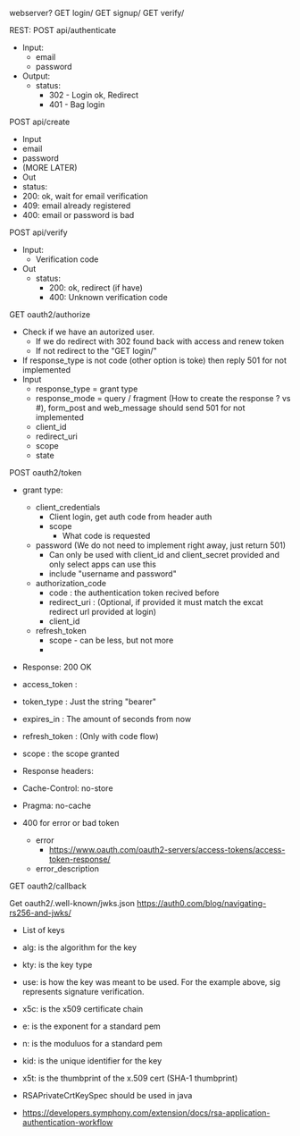 webserver?
GET login/
GET signup/
GET verify/

REST:
POST api/authenticate

- Input:
  - email
  - password
- Output:
  - status:
    - 302 - Login ok, Redirect
    - 401 - Bag login

POST api/create

- Input
- email
- password
- (MORE LATER)
- Out
- status:
- 200: ok, wait for email verification
- 409: email already registered
- 400: email or password is bad

POST api/verify

- Input:
  - Verification code
- Out
  - status:
    - 200: ok, redirect (if have)
    - 400: Unknown verification code

GET oauth2/authorize

- Check if we have an autorized user.
  - If we do redirect with 302 found back with access and renew token
  - If not redirect to the "GET login/"
- If response_type is not code (other option is toke) then reply 501 for not implemented
- Input
  - response_type = grant type
  - response_mode = query / fragment (How to create the response ? vs #), form_post and web_message should send 501 for not implemented
  - client_id
  - redirect_uri
  - scope
  - state

POST oauth2/token

- grant type:

  - client_credentials
    - Client login, get auth code from header auth
    - scope
      - What code is requested
  - password (We do not need to implement right away, just return 501)
    - Can only be used with client_id and client_secret provided and only select apps can use this
    - include "username and password"
  - authorization_code
    - code : the authentication token recived before
    - redirect_uri : (Optional, if provided it must match the excat redirect url provided at login)
    - client_id
  - refresh_token
    - scope - can be less, but not more
    -

- Response: 200 OK
- access_token :
- token_type : Just the string "bearer"
- expires_in : The amount of seconds from now
- refresh_token : (Only with code flow)
- scope : the scope granted
- Response headers:
- Cache-Control: no-store
- Pragma: no-cache
- 400 for error or bad token
  - error
    - https://www.oauth.com/oauth2-servers/access-tokens/access-token-response/
  - error_description

GET oauth2/callback

Get oauth2/.well-known/jwks.json
https://auth0.com/blog/navigating-rs256-and-jwks/

- List of keys
- alg: is the algorithm for the key
- kty: is the key type
- use: is how the key was meant to be used. For the example above, sig represents signature verification.
- x5c: is the x509 certificate chain
- e: is the exponent for a standard pem
- n: is the moduluos for a standard pem
- kid: is the unique identifier for the key
- x5t: is the thumbprint of the x.509 cert (SHA-1 thumbprint)

- RSAPrivateCrtKeySpec should be used in java
- https://developers.symphony.com/extension/docs/rsa-application-authentication-workflow
